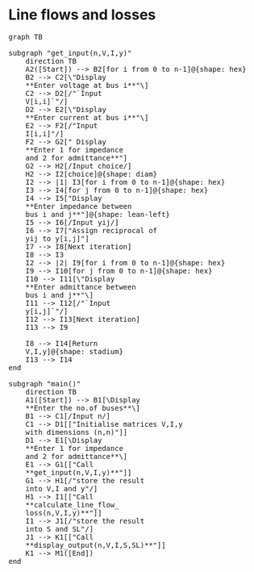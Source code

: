 <script type="module">
	import mermaid from 'https://cdn.jsdelivr.net/npm/mermaid@11.4/dist/mermaid.esm.min.mjs';
	mermaid.initialize({
		startOnLoad: true,
		theme: 'light'
	});
</script>

# Line flows and losses


<pre class="mermaid">
graph TB

subgraph "get_input(n,V,I,y)"
    direction TB
    A2([Start]) --> B2[for i from 0 to n-1]@{shape: hex}
    B2 --> C2[\"Display 
    **Enter voltage at bus i**"\]
    C2 --> D2[/"`Input 
    V[i,i]`"/]
    D2 --> E2[\"Display 
    **Enter current at bus i**"\]
    E2 --> F2[/"Input
    I[i,i]"/]
    F2 --> G2[" Display 
    **Enter 1 for impedance 
    and 2 for admittance**"]
    G2 --> H2[/Input choice/]
    H2 --> I2[choice]@{shape: diam}
    I2 --> |1| I3[for i from 0 to n-1]@{shape: hex}
    I3 --> I4[for j from 0 to n-1]@{shape: hex}
    I4 --> I5["Display 
    **Enter impedance between 
    bus i and j**"]@{shape: lean-left}
    I5 --> I6[/Input yij/]
    I6 --> I7["Assign reciprocal of 
    yij to y[i,j]"]
    I7 --> I8[Next iteration]
    I8 --> I3
    I2 --> |2| I9[for i from 0 to n-1]@{shape: hex}
    I9 --> I10[for j from 0 to n-1]@{shape: hex}
    I10 --> I11[\"Display 
    **Enter admittance between 
    bus i and j**"\]
    I11 --> I12[/"`Input 
    y[i,j]`"/]
    I12 --> I13[Next iteration]
    I13 --> I9

    I8 --> I14[Return 
    V,I,y]@{shape: stadium}
    I13 --> I14
end

subgraph "main()"
    direction TB
    A1([Start]) --> B1[\Display 
    **Enter the no.of buses**\]
    B1 --> C1[/Input n/]
    C1 --> D1[["Initialise matrices V,I,y 
    with dimensions (n,n)"]]
    D1 --> E1[\Display
    **Enter 1 for impedance 
    and 2 for admittance**\]
    E1 --> G1[["Call 
    **get_input(n,V,I,y)**"]]
    G1 --> H1[/"store the result 
    into V,I and y"/]
    H1 --> I1[["Call 
    **calculate_line_flow_
    loss(n,V,I,y)**"]]
    I1 --> J1[/"store the result
    into S and SL"/]
    J1 --> K1[["Call 
    **display_output(n,V,I,S,SL)**"]]
    K1 --> M1([End])
end
</pre>

